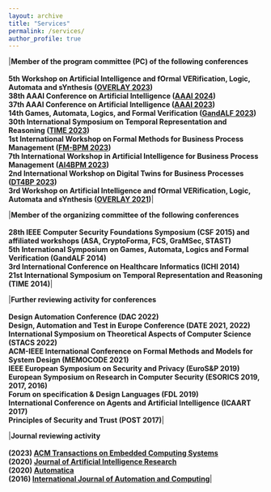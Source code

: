```yaml
---
layout: archive
title: "Services"
permalink: /services/
author_profile: true
---
```


|**Member of the program committee (PC) of the following conferences**<br/><br/>**5th Workshop on Artificial Intelligence and fOrmal VERification, Logic, Automata and sYnthesis ([OVERLAY 2023](https://overlay.uniud.it/workshop/2023/))**<br/>**38th AAAI Conference on Artificial Intelligence ([AAAI 2024](https://aaai.org/aaai-conference/))**<br/>**37th AAAI Conference on Artificial Intelligence ([AAAI 2023](https://aaai-23.aaai.org))**<br/>**14th Games, Automata, Logics, and Formal Verification ([GandALF 2023](https://gandalf23.uniud.it))**<br/>**30th International Symposium on Temporal Representation and Reasoning ([TIME 2023](https://cer.iit.demokritos.gr/events/time23/))**<br/>**1st International Workshop on Formal Methods for Business Process Management ([FM-BPM 2023](https://fm-bpm2023.github.io))**<br/>**7th International Workshop in Artificial Intelligence for Business Process Management ([AI4BPM 2023](https://sites.google.com/unitn.it/ai4bpm-2023))**<br/>**2nd International Workshop on Digital Twins for Business Processes ([DT4BP 2023](https://pros.unicam.it/dt4bp2023/))**<br/>**3rd Workshop on Artificial Intelligence and fOrmal VERification, Logic, Automata and sYnthesis ([OVERLAY 2021](https://overlay.uniud.it/workshop/2021/))**|


|**Member of the organizing committee of the following conferences**<br/><br/>**28th IEEE Computer Security Foundations Symposium (CSF 2015) and affiliated workshops (ASA, CryptoForma, FCS, GraMSec, STAST)**<br/>**5th International Symposium on Games, Automata, Logics and Formal Verification (GandALF 2014)**<br/>**3rd International Conference on Healthcare Informatics (ICHI 2014)**<br/>**21st International Symposium on Temporal Representation and Reasoning (TIME 2014)**|

|**Further reviewing activity for conferences**<br/><br/>**Design Automation Conference (DAC 2022)**<br/>**Design, Automation and Test in Europe Conference (DATE 2021, 2022)**<br/>**International Symposium on Theoretical Aspects of Computer Science (STACS 2022)**<br/>**ACM-IEEE International Conference on Formal Methods and Models for System Design (MEMOCODE 2021)**<br/>**IEEE European Symposium on Security and Privacy (EuroS&P 2019)**<br/>**European Symposium on Research in Computer Security (ESORICS 2019, 2017, 2016)**<br/>**Forum on specification & Design Languages (FDL 2019)**<br/>**International Conference on Agents and Artificial Intelligence (ICAART 2017)**<br/>**Principles of Security and Trust (POST 2017)**|

|**Journal reviewing activity**<br/><br/>**(2023) [ACM Transactions on Embedded Computing Systems](https://dl.acm.org/journal/tecs)**<br/>**(2020) [Journal of Artificial Intelligence Research](https://www.jair.org/index.php/jair)**<br/>**(2020) [Automatica](https://www.sciencedirect.com/journal/automatica)**<br/>**(2016) [International Journal of Automation and Computing](http://www.ijac.net)**|
